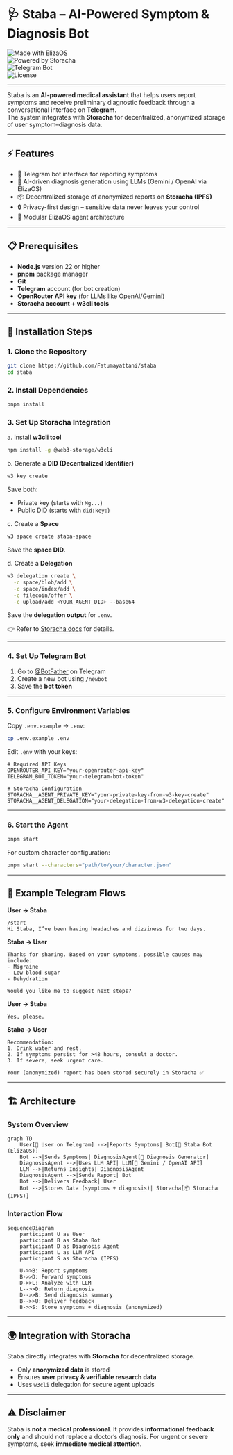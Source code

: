 # 🩺 Staba – AI-Powered Symptom & Diagnosis Bot  

![Made with ElizaOS](https://img.shields.io/badge/Made%20with-ElizaOS-blue?style=for-the-badge&logo=vercel)  
![Powered by Storacha](https://img.shields.io/badge/Powered%20by-Storacha-green?style=for-the-badge&logo=ipfs)  
![Telegram Bot](https://img.shields.io/badge/Telegram-Bot-2CA5E0?style=for-the-badge&logo=telegram&logoColor=white)  
![License](https://img.shields.io/badge/License-MIT-yellow.svg?style=for-the-badge)  

---

Staba is an **AI-powered medical assistant** that helps users report symptoms and receive preliminary diagnostic feedback through a conversational interface on **Telegram**.  
The system integrates with **Storacha** for decentralized, anonymized storage of user symptom–diagnosis data.  

---

## ⚡ Features
- 🤖 Telegram bot interface for reporting symptoms  
- 🧠 AI-driven diagnosis generation using LLMs (Gemini / OpenAI via ElizaOS)  
- 📦 Decentralized storage of anonymized reports on **Storacha (IPFS)**  
- 🔒 Privacy-first design – sensitive data never leaves your control  
- 🔌 Modular ElizaOS agent architecture  

---

## 📋 Prerequisites
- **Node.js** version 22 or higher  
- **pnpm** package manager  
- **Git**  
- **Telegram** account (for bot creation)  
- **OpenRouter API key** (for LLMs like OpenAI/Gemini)  
- **Storacha account + w3cli tools**  

---

## 🚀 Installation Steps  

### 1. Clone the Repository  
```bash
git clone https://github.com/Fatumayattani/staba
cd staba
````

### 2. Install Dependencies

```bash
pnpm install
```

### 3. Set Up Storacha Integration

a. Install **w3cli tool**

```bash
npm install -g @web3-storage/w3cli
```

b. Generate a **DID (Decentralized Identifier)**

```bash
w3 key create
```

Save both:

* Private key (starts with `Mg...`)
* Public DID (starts with `did:key:`)

c. Create a **Space**

```bash
w3 space create staba-space
```

Save the **space DID**.

d. Create a **Delegation**

```bash
w3 delegation create \
  -c space/blob/add \
  -c space/index/add \
  -c filecoin/offer \
  -c upload/add <YOUR_AGENT_DID> --base64
```

Save the **delegation output** for `.env`.

👉 Refer to [Storacha docs](https://web3.storage/docs/) for details.

---

### 4. Set Up Telegram Bot

1. Go to [@BotFather](https://t.me/botfather) on Telegram
2. Create a new bot using `/newbot`
3. Save the **bot token**

---

### 5. Configure Environment Variables

Copy `.env.example` → `.env`:

```bash
cp .env.example .env
```

Edit `.env` with your keys:

```env
# Required API Keys
OPENROUTER_API_KEY="your-openrouter-api-key"
TELEGRAM_BOT_TOKEN="your-telegram-bot-token"

# Storacha Configuration
STORACHA__AGENT_PRIVATE_KEY="your-private-key-from-w3-key-create"
STORACHA__AGENT_DELEGATION="your-delegation-from-w3-delegation-create"
```

---

### 6. Start the Agent

```bash
pnpm start
```

For custom character configuration:

```bash
pnpm start --characters="path/to/your/character.json"
```

---

## 💬 Example Telegram Flows

**User → Staba**

```
/start
Hi Staba, I’ve been having headaches and dizziness for two days.
```

**Staba → User**

```
Thanks for sharing. Based on your symptoms, possible causes may include:
- Migraine
- Low blood sugar
- Dehydration

Would you like me to suggest next steps?
```

**User → Staba**

```
Yes, please.
```

**Staba → User**

```
Recommendation:
1. Drink water and rest.
2. If symptoms persist for >48 hours, consult a doctor.
3. If severe, seek urgent care.

Your (anonymized) report has been stored securely in Storacha ✅
```

---

## 🏗️ Architecture

### System Overview

```mermaid
graph TD
    User[👩 User on Telegram] -->|Reports Symptoms| Bot[🤖 Staba Bot (ElizaOS)]
    Bot -->|Sends Symptoms| DiagnosisAgent[🧠 Diagnosis Generator]
    DiagnosisAgent -->|Uses LLM API| LLM[🔮 Gemini / OpenAI API]
    LLM -->|Returns Insights| DiagnosisAgent
    DiagnosisAgent -->|Sends Report| Bot
    Bot -->|Delivers Feedback| User
    Bot -->|Stores Data (symptoms + diagnosis)| Storacha[📦 Storacha (IPFS)]
```

### Interaction Flow

```mermaid
sequenceDiagram
    participant U as User
    participant B as Staba Bot
    participant D as Diagnosis Agent
    participant L as LLM API
    participant S as Storacha (IPFS)

    U->>B: Report symptoms
    B->>D: Forward symptoms
    D->>L: Analyze with LLM
    L-->>D: Return diagnosis
    D-->>B: Send diagnosis summary
    B-->>U: Deliver feedback
    B->>S: Store symptoms + diagnosis (anonymized)
```

---

## 🌍 Integration with Storacha

Staba directly integrates with **Storacha** for decentralized storage.

* Only **anonymized data** is stored
* Ensures **user privacy & verifiable research data**
* Uses `w3cli` delegation for secure agent uploads

---

## ⚠️ Disclaimer

Staba is **not a medical professional**.
It provides **informational feedback only** and should not replace a doctor’s diagnosis.
For urgent or severe symptoms, seek **immediate medical attention**.

```

